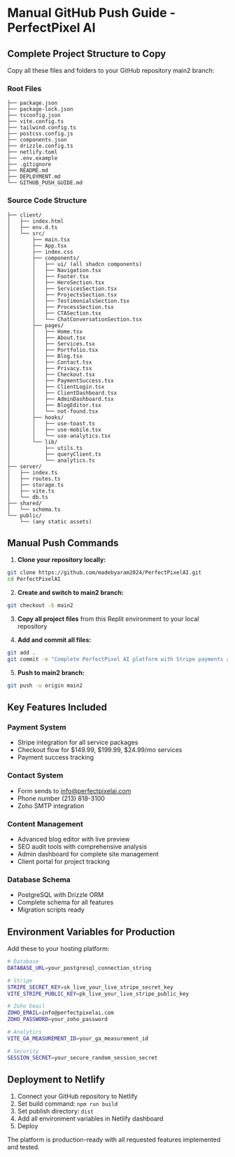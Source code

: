# Manual GitHub Push Guide - PerfectPixel AI

## Complete Project Structure to Copy

Copy all these files and folders to your GitHub repository main2 branch:

### Root Files
```
├── package.json
├── package-lock.json
├── tsconfig.json
├── vite.config.ts
├── tailwind.config.ts
├── postcss.config.js
├── components.json
├── drizzle.config.ts
├── netlify.toml
├── .env.example
├── .gitignore
├── README.md
├── DEPLOYMENT.md
└── GITHUB_PUSH_GUIDE.md
```

### Source Code Structure
```
├── client/
│   ├── index.html
│   ├── env.d.ts
│   └── src/
│       ├── main.tsx
│       ├── App.tsx
│       ├── index.css
│       ├── components/
│       │   ├── ui/ (all shadcn components)
│       │   ├── Navigation.tsx
│       │   ├── Footer.tsx
│       │   ├── HeroSection.tsx
│       │   ├── ServicesSection.tsx
│       │   ├── ProjectsSection.tsx
│       │   ├── TestimonialsSection.tsx
│       │   ├── ProcessSection.tsx
│       │   ├── CTASection.tsx
│       │   └── ChatConversationSection.tsx
│       ├── pages/
│       │   ├── Home.tsx
│       │   ├── About.tsx
│       │   ├── Services.tsx
│       │   ├── Portfolio.tsx
│       │   ├── Blog.tsx
│       │   ├── Contact.tsx
│       │   ├── Privacy.tsx
│       │   ├── Checkout.tsx
│       │   ├── PaymentSuccess.tsx
│       │   ├── ClientLogin.tsx
│       │   ├── ClientDashboard.tsx
│       │   ├── AdminDashboard.tsx
│       │   ├── BlogEditor.tsx
│       │   └── not-found.tsx
│       ├── hooks/
│       │   ├── use-toast.ts
│       │   ├── use-mobile.tsx
│       │   └── use-analytics.tsx
│       └── lib/
│           ├── utils.ts
│           ├── queryClient.ts
│           └── analytics.ts
├── server/
│   ├── index.ts
│   ├── routes.ts
│   ├── storage.ts
│   ├── vite.ts
│   └── db.ts
├── shared/
│   └── schema.ts
└── public/
    └── (any static assets)
```

## Manual Push Commands

1. **Clone your repository locally:**
```bash
git clone https://github.com/madebyaram2024/PerfectPixelAI.git
cd PerfectPixelAI
```

2. **Create and switch to main2 branch:**
```bash
git checkout -b main2
```

3. **Copy all project files** from this Replit environment to your local repository

4. **Add and commit all files:**
```bash
git add .
git commit -m "Complete PerfectPixel AI platform with Stripe payments and Zoho email"
```

5. **Push to main2 branch:**
```bash
git push -u origin main2
```

## Key Features Included

### Payment System
- Stripe integration for all service packages
- Checkout flow for $149.99, $199.99, $24.99/mo services
- Payment success tracking

### Contact System
- Form sends to info@perfectpixelai.com
- Phone number (213) 818-3100
- Zoho SMTP integration

### Content Management
- Advanced blog editor with live preview
- SEO audit tools with comprehensive analysis
- Admin dashboard for complete site management
- Client portal for project tracking

### Database Schema
- PostgreSQL with Drizzle ORM
- Complete schema for all features
- Migration scripts ready

## Environment Variables for Production

Add these to your hosting platform:

```bash
# Database
DATABASE_URL=your_postgresql_connection_string

# Stripe
STRIPE_SECRET_KEY=sk_live_your_live_stripe_secret_key
VITE_STRIPE_PUBLIC_KEY=pk_live_your_live_stripe_public_key

# Zoho Email
ZOHO_EMAIL=info@perfectpixelai.com
ZOHO_PASSWORD=your_zoho_password

# Analytics
VITE_GA_MEASUREMENT_ID=your_ga_measurement_id

# Security
SESSION_SECRET=your_secure_random_session_secret
```

## Deployment to Netlify

1. Connect your GitHub repository to Netlify
2. Set build command: `npm run build`
3. Set publish directory: `dist`
4. Add all environment variables in Netlify dashboard
5. Deploy

The platform is production-ready with all requested features implemented and tested.